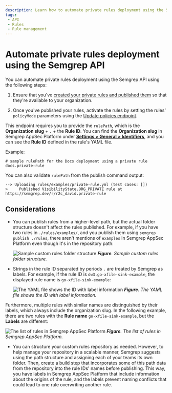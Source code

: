```yaml
---
description: Learn how to automate private rules deployment using the Semgrep API.
tags:
 - API
 - Rules
 - Rule management
---
```


# Automate private rules deployment using the Semgrep API

You can automate private rules deployment using the Semgrep API using the following steps:

1. Ensure that you've [created your private rules and published them](/writing-rules/private-rules) so that they're available to your organization.

2. Once you've published your rules, activate the rules by setting the rules' `policyMode` parameters using the [Update policies endpoint](https://semgrep.dev/api/v1/docs/#tag/PoliciesService/operation/semgrep_app.saas.handlers.ruleboard.update_ruleboard_api).

 This endpoint requires you to provide the `rulePath`, which is the **Organization slug** + `.` + the **Rule ID**. You can find the **Organization slug** in Semgrep AppSec Platform under [**Settings > General > Identifiers**](https://semgrep.dev/orgs/-/settings/general/identifiers), and you can see the **Rule ID** defined in the rule's YAML file.

 Example:

 ```text
 # sample rulePath for the Docs deployment using a private rule
 docs.private-rule
 ```

 You can also validate `rulePath` from the publish command output:

 ```console
 --> Uploading rules/examples/private-rule.yml (test cases: [])
 >     Published VisibilityState.ORG_PRIVATE rule at https://semgrep.dev/r/r2c_david.private-rule
 ```

## Considerations

- You can publish rules from a higher-level path, but the actual folder structure doesn't affect the rules published. For example, if you have two rules in `./rules/examples/`, and you publish them using `semgrep publish ./rules`, there aren't mentions of `examples` in Semgrep AppSec Platform even though it's in the repository path:

  ![Sample custom rules folder structure](/img/publish-custom-rules-1.png#md-width)
  _**Figure**. Sample custom rules folder structure._

- Strings in the rule ID separated by periods `.` are treated by Semgrep as labels. For example, if the rule ID is `dw3.go-xfile-sink-example`, the displayed rule name is `go-xfile-sink-example`:

  ![The YAML file shows the ID with label information](/img/publish-custom-rules-2.png#md-width)
  _**Figure**. The YAML file shows the ID with label information._

 Furthermore, multiple rules with similar names are distinguished by their labels, which always include the organization slug. In the following example, there are two rules with the **Rule name** `go-xfile-sink-example`, but the **Labels** are different:

  ![The list of rules in Semgrep AppSec Platform](/img/publish-custom-rules-3.png#md-width)
  _**Figure**. The list of rules in Semgrep AppSec Platform._

- You can structure your custom rules repository as needed. However, to help manage your repository in a scalable manner, Semgrep suggests using the path structure and assigning each of your teams its own folder. Then, create a build step that incorporates some of this path data from the repository into the rule IDs' names before publishing. This way, you have labels in Semgrep AppSec Platform that include information about the origins of the rule, and the labels prevent naming conflicts that could lead to one rule overwriting another rule.
